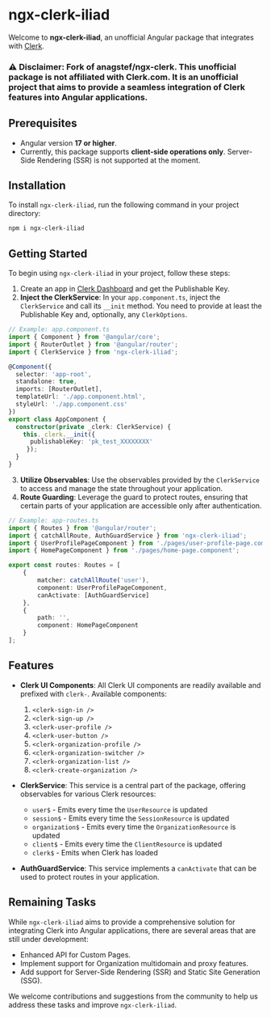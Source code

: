 # ngx-clerk-iliad

Welcome to **ngx-clerk-iliad**, an unofficial Angular package that integrates with [Clerk](https://clerk.com/).

### ⚠️ Disclaimer: Fork of anagstef/ngx-clerk. This unofficial package is not affiliated with Clerk.com. It is an unofficial project that aims to provide a seamless integration of Clerk features into Angular applications.

## Prerequisites

- Angular version **17 or higher**.
- Currently, this package supports **client-side operations only**. Server-Side Rendering (SSR) is not supported at the moment.

## Installation

To install `ngx-clerk-iliad`, run the following command in your project directory:

```bash
npm i ngx-clerk-iliad
```

## Getting Started

To begin using `ngx-clerk-iliad` in your project, follow these steps:
1. Create an app in [Clerk Dashboard](https://dashboard.clerk.com/) and get the Publishable Key.
2. **Inject the ClerkService**: In your `app.component.ts`, inject the `ClerkService` and call its `__init` method. You need to provide at least the Publishable Key and, optionally, any `ClerkOptions`.
```typescript
// Example: app.component.ts
import { Component } from '@angular/core';
import { RouterOutlet } from '@angular/router';
import { ClerkService } from 'ngx-clerk-iliad';

@Component({
  selector: 'app-root',
  standalone: true,
  imports: [RouterOutlet],
  templateUrl: './app.component.html',
  styleUrl: './app.component.css'
})
export class AppComponent {
  constructor(private _clerk: ClerkService) {
    this._clerk.__init({ 
      publishableKey: 'pk_test_XXXXXXXX'
     });
  }
}

```
3. **Utilize Observables**: Use the observables provided by the `ClerkService` to access and manage the state throughout your application.
4. **Route Guarding**: Leverage the guard to protect routes, ensuring that certain parts of your application are accessible only after authentication.
```typescript
// Example: app-routes.ts
import { Routes } from '@angular/router';
import { catchAllRoute, AuthGuardService } from 'ngx-clerk-iliad';
import { UserProfilePageComponent } from './pages/user-profile-page.component';
import { HomePageComponent } from './pages/home-page.component';

export const routes: Routes = [
    { 
        matcher: catchAllRoute('user'), 
        component: UserProfilePageComponent, 
        canActivate: [AuthGuardService] 
    },
    { 
        path: '', 
        component: HomePageComponent
    }
];

```

## Features

- **Clerk UI Components**: All Clerk UI components are readily available and prefixed with `clerk-`. Available components:
    1. `<clerk-sign-in />`
    2. `<clerk-sign-up />`
    3. `<clerk-user-profile />`
    4. `<clerk-user-button />`
    5. `<clerk-organization-profile />`
    6. `<clerk-organization-switcher />`
    7. `<clerk-organization-list />`
    8. `<clerk-create-organization />`

- **ClerkService**: This service is a central part of the package, offering observables for various Clerk resources:
    - `user$` - Emits every time the `UserResource` is updated
    - `session$` - Emits every time the `SessionResource` is updated
    - `organization$` - Emits every time the `OrganizationResource` is updated
    - `client$` - Emits every time the `ClientResource` is updated
    - `clerk$` - Emits when Clerk has loaded
- **AuthGuardService**: This service implements a `canActivate` that can be used to protect routes in your application.

## Remaining Tasks

While `ngx-clerk-iliad` aims to provide a comprehensive solution for integrating Clerk into Angular applications, there are several areas that are still under development:

- Enhanced API for Custom Pages.
- Implement support for Organization multidomain and proxy features.
- Add support for Server-Side Rendering (SSR) and Static Site Generation (SSG).

We welcome contributions and suggestions from the community to help us address these tasks and improve `ngx-clerk-iliad`.